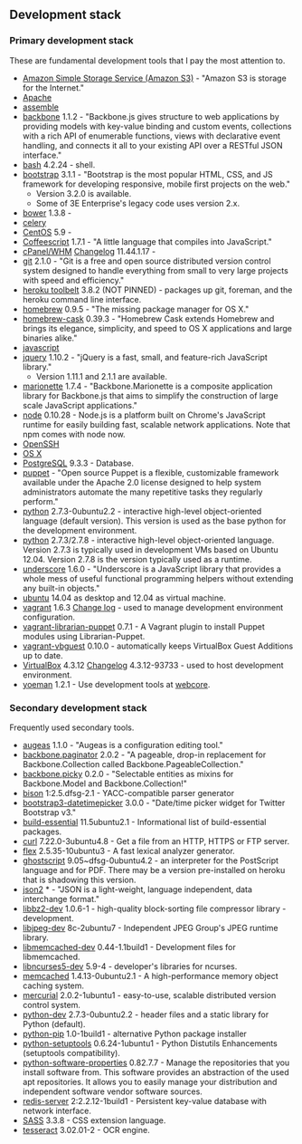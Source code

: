 ## Development stack

### Primary development stack

These are fundamental development tools that I pay the most attention to.

- [Amazon Simple Storage Service (Amazon S3)](http://aws.amazon.com/s3/) - "Amazon S3 is storage for the Internet."
- [Apache]()
- [assemble](http://assemble.io/)
- [backbone](http://backbonejs.org/) 1.1.2 - "Backbone.js gives structure to web applications by providing models with key-value binding and custom events, collections with a rich API of enumerable functions, views with declarative event handling, and connects it all to your existing API over a RESTful JSON interface."
- [bash](http://www.gnu.org/software/bash/manual/bashref.html) 4.2.24 - shell.
- [bootstrap](http://getbootstrap.com/) 3.1.1 - "Bootstrap is the most popular HTML, CSS, and JS framework for developing responsive, mobile first projects on the web."
	- Version 3.2.0 is available.
	- Some of 3E Enterprise's legacy code uses version 2.x.
- [bower]() 1.3.8 -
- [celery]()
- [CentOS](http://www.centos.org/) 5.9 - 
- [Coffeescript](https://www.npmjs.org/package/coffee-script) 1.7.1 - "A little language that compiles into JavaScript."
- [cPanel/WHM](http://cpanel.net/) [Changelog](https://documentation.cpanel.net/display/ALD/Change+Logs) 11.44.1.17 - 
- [git](http://git-scm.com/) 2.1.0 - "Git is a free and open source distributed version control system designed to handle everything from small to very large projects with speed and efficiency." 
- [heroku toolbelt](https://toolbelt.heroku.com/) 3.8.2 (NOT PINNED) - packages up git, foreman, and the heroku command line interface.
- [homebrew](http://brew.sh/) 0.9.5 - "The missing package manager for OS X."
- [homebrew-cask](http://caskroom.io/) 0.39.3 - "Homebrew Cask extends Homebrew and brings its elegance, simplicity, and speed to OS X applications and large binaries alike."
- [javascript](http://en.wikipedia.org/wiki/Javascript)
- [jquery](http://jquery.com/) 1.10.2 - "jQuery is a fast, small, and feature-rich JavaScript library."
	- Version 1.11.1 and 2.1.1 are available.
- [marionette](http://marionettejs.com/) 1.7.4 - "Backbone.Marionette is a composite application library for Backbone.js that aims to simplify the construction of large scale JavaScript applications."
- [node](http://nodejs.org/) 0.10.28 - Node.js is a platform built on Chrome's JavaScript runtime for easily building fast, scalable network applications.  Note that npm comes with node now.
- [OpenSSH](http://www.openssh.com/)
- [OS X]()
- [PostgreSQL](http://www.postgresql.org/) 9.3.3 - Database.
- [puppet](http://puppetlabs.com/) - "Open source Puppet is a flexible, customizable framework available under the Apache 2.0 license designed to help system administrators automate the many repetitive tasks they regularly perform."
- [python](http://packages.ubuntu.com/precise-updates/python) 2.7.3-0ubuntu2.2 - interactive high-level object-oriented language (default version).  This version is used as the base python for the development environment.
- [python](https://www.python.org/) 2.7.3/2.7.8 - interactive high-level object-oriented language.  Version 2.7.3 is typically used in development VMs based on Ubuntu 12.04.  Version 2.7.8 is the version typically used as a runtime.
- [underscore](http://underscorejs.org/) 1.6.0 - "Underscore is a JavaScript library that provides a whole mess of useful functional programming helpers without extending any built-in objects."
- [ubuntu](http://www.ubuntu.com/) 14.04 as desktop and 12.04 as virtual machine.
- [vagrant](https://github.com/caskroom/homebrew-cask/blob/master/Casks/vagrant.rb) 1.6.3 [Change log](https://github.com/mitchellh/vagrant/blob/master/CHANGELOG.md) - used to manage development environment configuration.
- [vagrant-librarian-puppet](https://github.com/mhahn/vagrant-librarian-puppet) 0.7.1 - A Vagrant plugin to install Puppet modules using Librarian-Puppet.
- [vagrant-vbguest](https://github.com/dotless-de/vagrant-vbguest) 0.10.0 - automatically keeps VirtualBox Guest Additions up to date.
- [VirtualBox](https://github.com/caskroom/homebrew-cask/blob/master/Casks/virtualbox.rb) 4.3.12 [Changelog](https://www.virtualbox.org/wiki/Changelog) 4.3.12-93733 - used to host development environment.
- [yoeman](http://yeoman.io/) 1.2.1 - Use development tools at [webcore](https://github.com/ErikEvenson/webcore).

### Secondary development stack

Frequently used secondary tools.

- [augeas](http://augeas.net/) 1.1.0 - "Augeas is a configuration editing tool."
- [backbone.paginator](https://github.com/backbone-paginator/backbone.paginator) 2.0.2 - "A pageable, drop-in replacement for Backbone.Collection called Backbone.PageableCollection."
- [backbone.picky](https://github.com/derickbailey/backbone.picky) 0.2.0 - "Selectable entities as mixins for Backbone.Model and Backbone.Collection!"
- [bison](http://packages.ubuntu.com/precise/bison) 1:2.5.dfsg-2.1 - YACC-compatible parser generator
- [bootstrap3-datetimepicker](http://eonasdan.github.io/bootstrap-datetimepicker/) 3.0.0 - "Date/time picker widget for Twitter Bootstrap v3."
- [build-essential](http://packages.ubuntu.com/precise-updates/build-essential) 11.5ubuntu2.1 - Informational list of build-essential packages.
- [curl](http://packages.ubuntu.com/precise/curl) 7.22.0-3ubuntu4.8 - Get a file from an HTTP, HTTPS or FTP server.
- [flex](http://packages.ubuntu.com/precise/flex) 2.5.35-10ubuntu3 - A fast lexical analyzer generator.
- [ghostscript](http://packages.ubuntu.com/precise-updates/ghostscript) 9.05~dfsg-0ubuntu4.2 - an interpreter for the PostScript language and for PDF.  There may be a version pre-installed on heroku that is shadowing this version.
- [json2](https://github.com/douglascrockford/JSON-js) * - "JSON is a light-weight, language independent, data interchange format."
- [libbz2-dev](http://packages.ubuntu.com/precise/libbz2-dev) 1.0.6-1 - high-quality block-sorting file compressor library - development.
- [libjpeg-dev](http://packages.ubuntu.com/precise/libjpeg-dev) 8c-2ubuntu7 - Independent JPEG Group's JPEG runtime library.
- [libmemcached-dev](http://packages.ubuntu.com/precise/libmemcached-dev) 0.44-1.1build1 - Development files for libmemcached.
- [libncurses5-dev](http://packages.ubuntu.com/precise/libncurses5-dev) 5.9-4 - developer's libraries for ncurses.
- [memcached](http://packages.ubuntu.com/precise-updates/memcached) 1.4.13-0ubuntu2.1 - A high-performance memory object caching system.
- [mercurial](http://packages.ubuntu.com/precise/mercurial) 2.0.2-1ubuntu1 - easy-to-use, scalable distributed version control system.
- [python-dev](http://packages.ubuntu.com/precise-updates/python-dev) 2.7.3-0ubuntu2.2 - header files and a static library for Python (default).
- [python-pip](http://packages.ubuntu.com/precise/python-pip) 1.0-1build1 - alternative Python package installer
- [python-setuptools](http://packages.ubuntu.com/precise/python-setuptools) 0.6.24-1ubuntu1 - Python Distutils Enhancements (setuptools compatibility).
- [python-software-properties](http://packages.ubuntu.com/precise/python-software-properties) 0.82.7.7 - Manage the repositories that you install software from.  This software provides an abstraction of the used apt repositories.  It allows you to easily manage your distribution and independent software vendor software sources.
- [redis-server](http://packages.ubuntu.com/precise/redis-server) 2:2.2.12-1build1 - Persistent key-value database with network interface.
- [SASS](https://rubygems.org/gems/sass) 3.3.8 - CSS extension language.
- [tesseract](http://packages.ubuntu.com/precise/tesseract-ocr) 3.02.01-2 - OCR engine.

